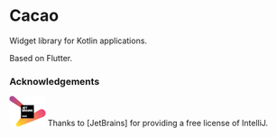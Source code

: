 # Cacao

Widget library for Kotlin applications. 

Based on Flutter.

### Acknowledgements
<img src="resources/jetbrains-variant-2.png" width="64" alt="JetBrains logo"/>
Thanks to [JetBrains] for providing a free license of IntelliJ.

[JetBrains]: https://www.jetbrains.com/?from=Cacao